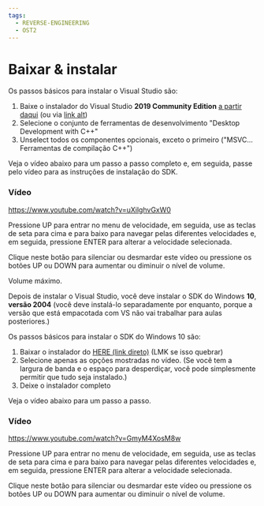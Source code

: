 ```yaml
---
tags:
  - REVERSE-ENGINEERING
  - OST2
---
```

# Baixar & instalar

Os passos básicos para instalar o Visual Studio são:
1. Baixe o instalador do Visual Studio **2019 Community Edition** [a partir daqui](https://visualstudio.microsoft.com/thank-you-downloading-visual-studio/?sku=community&rel=16&utm_medium=microsoft&utm_source=docs.microsoft.com&utm_campaign=download+from+relnotes&utm_content=vs2019ga+button) (ou via [link alt](https://docs.microsoft.com/en-us/visualstudio/releases/2019/history#installing-an-earlier-release))
2. Selecione o conjunto de ferramentas de desenvolvimento "Desktop Development with C++"
3. Unselect todos os componentes opcionais, exceto o primeiro ("MSVC... Ferramentas de compilação C++")

Veja o vídeo abaixo para um passo a passo completo e, em seguida, passe pelo vídeo para as instruções de instalação do SDK.

### Vídeo
https://www.youtube.com/watch?v=uXilghvGxW0

Pressione UP para entrar no menu de velocidade, em seguida, use as teclas de seta para cima e para baixo para navegar pelas diferentes velocidades e, em seguida, pressione ENTER para alterar a velocidade selecionada.

Clique neste botão para silenciar ou desmardar este vídeo ou pressione os botões UP ou DOWN para aumentar ou diminuir o nível de volume.

Volume máximo.

Depois de instalar o Visual Studio, você deve instalar o SDK do Windows **10**, **versão 2004** (você deve instalá-lo separadamente por enquanto, porque a versão que está empacotada com VS não vai trabalhar para aulas posteriores.)

Os passos básicos para instalar o SDK do Windows 10 são:

1. Baixar o instalador do [HERE (link direto)](https://go.microsoft.com/fwlink/?linkid=2120843) (LMK se isso quebrar)
2. Selecione apenas as opções mostradas no vídeo. (Se você tem a largura de banda e o espaço para desperdiçar, você pode simplesmente permitir que tudo seja instalado.)
3. Deixe o instalador completo

Veja o vídeo abaixo para um passo a passo.

### Vídeo
https://www.youtube.com/watch?v=GmyM4XosM8w

Pressione UP para entrar no menu de velocidade, em seguida, use as teclas de seta para cima e para baixo para navegar pelas diferentes velocidades e, em seguida, pressione ENTER para alterar a velocidade selecionada.

Clique neste botão para silenciar ou desmardar este vídeo ou pressione os botões UP ou DOWN para aumentar ou diminuir o nível de volume.


